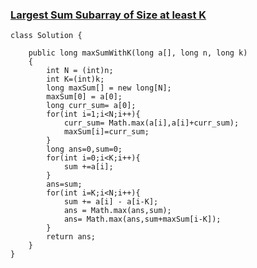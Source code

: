### [Largest Sum Subarray of Size at least K](https://www.geeksforgeeks.org/problems/largest-sum-subarray-of-size-at-least-k3121/1)

```
class Solution {
    
    public long maxSumWithK(long a[], long n, long k)
    {
        int N = (int)n;
        int K=(int)k;
        long maxSum[] = new long[N];
        maxSum[0] = a[0];
        long curr_sum= a[0];
        for(int i=1;i<N;i++){
            curr_sum= Math.max(a[i],a[i]+curr_sum);
            maxSum[i]=curr_sum;
        }
        long ans=0,sum=0;
        for(int i=0;i<K;i++){
            sum +=a[i];
        }
        ans=sum;
        for(int i=K;i<N;i++){
            sum += a[i] - a[i-K];
            ans = Math.max(ans,sum);
            ans= Math.max(ans,sum+maxSum[i-K]);
        }
        return ans;
    }
}
```